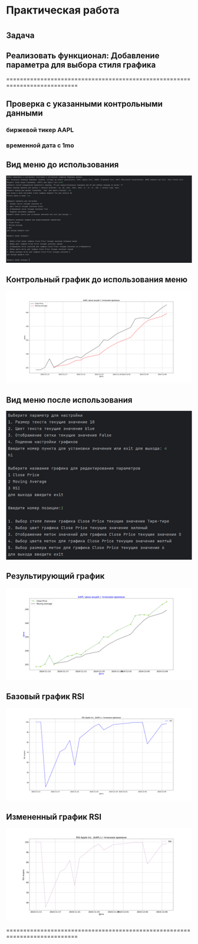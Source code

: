 # Практическая работа
# 
## Задача 
## Реализовать функционал: Добавление параметра для выбора стиля графика
===========================================================================

## Проверка с указанными контрольными данными
### биржевой тикер AAPL
### временной дата с 1mo

## Вид меню до использования
![](https://github.com/Lienar/Practicym6/blob/main/Screens/Screen5.jpg)

## Контрольный график до использования меню
![](https://github.com/Lienar/Practicym6/blob/main/Screens//Default/AAPL_1mo_stock_price_chart_Default.png)

## Вид меню после использования
![](https://github.com/Lienar/Practicym6/blob/main/Screens/Screen5a.jpg)

## Результирующий график
![](https://github.com/Lienar/Practicym6/blob/main/Screens//Default/AAPL_1mo_stock_price_chart.png)

## Базовый график RSI
![](https://github.com/Lienar/Practicym6/blob/main/Screens/RSI/AAPL_1mo_RSI_Default.png)

## Измененный график RSI
![](https://github.com/Lienar/Practicym6/blob/main/Screens/RSI/AAPL_1mo_RSI.png)

===========================================================================
